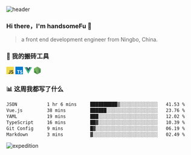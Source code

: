 ![header](https://raw.githubusercontent.com/fzq1998/fzq1998/master/header.png)

### Hi there，I'm handsomeFu 👋

> a front end development engineer from Ningbo, China.

### 🔧 我的搬砖工具
<code><img height="20" src="https://raw.githubusercontent.com/github/explore/80688e429a7d4ef2fca1e82350fe8e3517d3494d/topics/javascript/javascript.png" alt="javascript"></code>
<code><img height="20" src="https://raw.githubusercontent.com/github/explore/80688e429a7d4ef2fca1e82350fe8e3517d3494d/topics/typescript/typescript.png" alt="typescript"></code>
<code><img height="20" src="https://raw.githubusercontent.com/github/explore/80688e429a7d4ef2fca1e82350fe8e3517d3494d/topics/vue/vue.png" alt="vue"></code>
<code><img height="20" src="https://raw.githubusercontent.com/github/explore/80688e429a7d4ef2fca1e82350fe8e3517d3494d/topics/nodejs/nodejs.png" alt="nodejs"></code>



### 📊 这周我都写了什么
<!--START_SECTION:waka-->

```text
JSON           1 hr 6 mins     ██████████▒░░░░░░░░░░░░░░   41.53 %
Vue.js         38 mins         ██████░░░░░░░░░░░░░░░░░░░   23.76 %
YAML           19 mins         ███░░░░░░░░░░░░░░░░░░░░░░   12.02 %
TypeScript     16 mins         ██▓░░░░░░░░░░░░░░░░░░░░░░   10.39 %
Git Config     9 mins          █▓░░░░░░░░░░░░░░░░░░░░░░░   06.19 %
Markdown       3 mins          ▓░░░░░░░░░░░░░░░░░░░░░░░░   02.49 %
```

<!--END_SECTION:waka-->


![expedition](https://raw.githubusercontent.com/fzq1998/fzq1998/master/expedition.gif)

